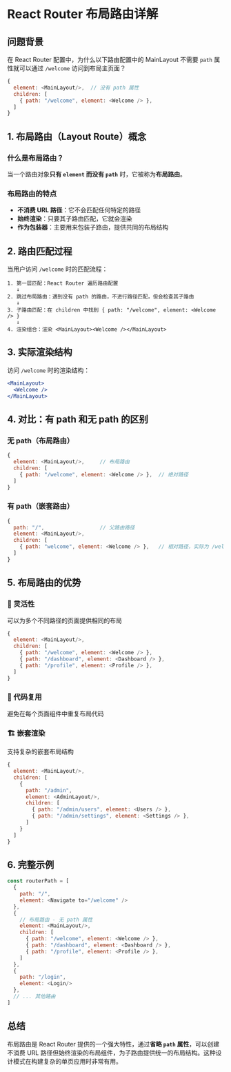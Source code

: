 # React Router 布局路由详解

## 问题背景

在 React Router 配置中，为什么以下路由配置中的 MainLayout 不需要 `path` 属性就可以通过 `/welcome` 访问到布局主页面？

```javascript
{
  element: <MainLayout/>,  // 没有 path 属性
  children: [
    { path: "/welcome", element: <Welcome /> },
  ]
}
```

## 1. 布局路由（Layout Route）概念

### 什么是布局路由？

当一个路由对象**只有 `element` 而没有 `path`** 时，它被称为**布局路由**。

### 布局路由的特点

- **不消费 URL 路径**：它不会匹配任何特定的路径
- **始终渲染**：只要其子路由匹配，它就会渲染
- **作为包装器**：主要用来包装子路由，提供共同的布局结构

## 2. 路由匹配过程

当用户访问 `/welcome` 时的匹配流程：

```
1. 第一层匹配：React Router 遍历路由配置
   ↓
2. 跳过布局路由：遇到没有 path 的路由，不进行路径匹配，但会检查其子路由
   ↓
3. 子路由匹配：在 children 中找到 { path: "/welcome", element: <Welcome /> }
   ↓
4. 渲染组合：渲染 <MainLayout><Welcome /></MainLayout>
```

## 3. 实际渲染结构

访问 `/welcome` 时的渲染结构：

```jsx
<MainLayout>
  <Welcome />
</MainLayout>
```

## 4. 对比：有 path 和无 path 的区别

### 无 path（布局路由）
```javascript
{
  element: <MainLayout/>,     // 布局路由
  children: [
    { path: "/welcome", element: <Welcome /> },  // 绝对路径
  ]
}
```

### 有 path（嵌套路由）
```javascript
{
  path: "/",                  // 父路由路径
  element: <MainLayout/>,
  children: [
    { path: "welcome", element: <Welcome /> },   // 相对路径，实际为 /welcome
  ]
}
```

## 5. 布局路由的优势

### 🎯 灵活性
可以为多个不同路径的页面提供相同的布局

```javascript
{
  element: <MainLayout/>,
  children: [
    { path: "/welcome", element: <Welcome /> },
    { path: "/dashboard", element: <Dashboard /> },
    { path: "/profile", element: <Profile /> },
  ]
}
```

### 🔄 代码复用
避免在每个页面组件中重复布局代码

### 🏗️ 嵌套渲染
支持复杂的嵌套布局结构

```javascript
{
  element: <MainLayout/>,
  children: [
    {
      path: "/admin",
      element: <AdminLayout/>,
      children: [
        { path: "/admin/users", element: <Users /> },
        { path: "/admin/settings", element: <Settings /> },
      ]
    }
  ]
}
```

## 6. 完整示例

```javascript
const routerPath = [
  {
    path: "/",
    element: <Navigate to="/welcome" />
  },
  {
    // 布局路由 - 无 path 属性
    element: <MainLayout/>,
    children: [
      { path: "/welcome", element: <Welcome /> },
      { path: "/dashboard", element: <Dashboard /> },
      { path: "/profile", element: <Profile /> },
    ]
  },
  {
    path: "/login",
    element: <Login/>
  },
  // ... 其他路由
]
```

## 总结

布局路由是 React Router 提供的一个强大特性，通过**省略 `path` 属性**，可以创建不消费 URL 路径但始终渲染的布局组件，为子路由提供统一的布局结构。这种设计模式在构建复杂的单页应用时非常有用。